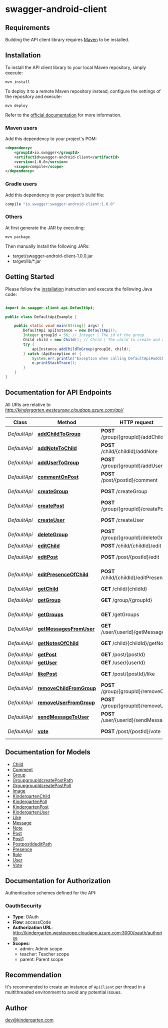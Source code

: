# swagger-android-client

## Requirements

Building the API client library requires [Maven](https://maven.apache.org/) to be installed.

## Installation

To install the API client library to your local Maven repository, simply execute:

```shell
mvn install
```

To deploy it to a remote Maven repository instead, configure the settings of the repository and execute:

```shell
mvn deploy
```

Refer to the [official documentation](https://maven.apache.org/plugins/maven-deploy-plugin/usage.html) for more information.

### Maven users

Add this dependency to your project's POM:

```xml
<dependency>
    <groupId>io.swagger</groupId>
    <artifactId>swagger-android-client</artifactId>
    <version>1.0.0</version>
    <scope>compile</scope>
</dependency>
```

### Gradle users

Add this dependency to your project's build file:

```groovy
compile "io.swagger:swagger-android-client:1.0.0"
```

### Others

At first generate the JAR by executing:

    mvn package

Then manually install the following JARs:

* target/swagger-android-client-1.0.0.jar
* target/lib/*.jar

## Getting Started

Please follow the [installation](#installation) instruction and execute the following Java code:

```java

import io.swagger.client.api.DefaultApi;

public class DefaultApiExample {

    public static void main(String[] args) {
        DefaultApi apiInstance = new DefaultApi();
        Integer groupId = 56; // Integer | The id of the group
        Child child = new Child(); // Child | The child to create and add
        try {
            apiInstance.addChildToGroup(groupId, child);
        } catch (ApiException e) {
            System.err.println("Exception when calling DefaultApi#addChildToGroup");
            e.printStackTrace();
        }
    }
}

```

## Documentation for API Endpoints

All URIs are relative to *http://kindergarten.westeurope.cloudapp.azure.com/api/*

Class | Method | HTTP request | Description
------------ | ------------- | ------------- | -------------
*DefaultApi* | [**addChildToGroup**](docs/DefaultApi.md#addChildToGroup) | **POST** /group/{groupId}/addChild | adds a child
*DefaultApi* | [**addNoteToChild**](docs/DefaultApi.md#addNoteToChild) | **POST** /child/{childId}/addNote | adds a note
*DefaultApi* | [**addUserToGroup**](docs/DefaultApi.md#addUserToGroup) | **POST** /group/{groupId}/addUser | adds a user
*DefaultApi* | [**commentOnPost**](docs/DefaultApi.md#commentOnPost) | **POST** /post/{postId}/comment | makes a comment
*DefaultApi* | [**createGroup**](docs/DefaultApi.md#createGroup) | **POST** /createGroup | create a group
*DefaultApi* | [**createPost**](docs/DefaultApi.md#createPost) | **POST** /group/{groupId}/createPost | create a post
*DefaultApi* | [**createUser**](docs/DefaultApi.md#createUser) | **POST** /createUser | create a user
*DefaultApi* | [**deleteGroup**](docs/DefaultApi.md#deleteGroup) | **POST** /group/{groupId}/deleteGroup | deletes the group
*DefaultApi* | [**editChild**](docs/DefaultApi.md#editChild) | **POST** /child/{childId}/edit | edit a child
*DefaultApi* | [**editPost**](docs/DefaultApi.md#editPost) | **POST** /post/{postId}/edit | edits the post
*DefaultApi* | [**editPresenceOfChild**](docs/DefaultApi.md#editPresenceOfChild) | **POST** /child/{childId}/editPresence | edit a child&#39;s presence
*DefaultApi* | [**getChild**](docs/DefaultApi.md#getChild) | **GET** /child/{childId} | Gets a child
*DefaultApi* | [**getGroup**](docs/DefaultApi.md#getGroup) | **GET** /group/{groupId} | Gets a group
*DefaultApi* | [**getGroups**](docs/DefaultApi.md#getGroups) | **GET** /getGroups | gets the groups
*DefaultApi* | [**getMessagesFromUser**](docs/DefaultApi.md#getMessagesFromUser) | **GET** /user/{userId}/getMessages | get messages
*DefaultApi* | [**getNotesOfChild**](docs/DefaultApi.md#getNotesOfChild) | **GET** /child/{childId}/getNotes | get all notes
*DefaultApi* | [**getPost**](docs/DefaultApi.md#getPost) | **GET** /post/{postId} | Gets a post
*DefaultApi* | [**getUser**](docs/DefaultApi.md#getUser) | **GET** /user/{userId} | Gets a user
*DefaultApi* | [**likePost**](docs/DefaultApi.md#likePost) | **GET** /post/{postId}/like | makes a like
*DefaultApi* | [**removeChildFromGroup**](docs/DefaultApi.md#removeChildFromGroup) | **POST** /group/{groupId}/removeChild | removes a child
*DefaultApi* | [**removeUserFromGroup**](docs/DefaultApi.md#removeUserFromGroup) | **POST** /group/{groupId}/removeUser | removes a user
*DefaultApi* | [**sendMessageToUser**](docs/DefaultApi.md#sendMessageToUser) | **POST** /user/{userId}/sendMessage | send a message
*DefaultApi* | [**vote**](docs/DefaultApi.md#vote) | **POST** /post/{postId}/vote | makes a vote


## Documentation for Models

 - [Child](docs/Child.md)
 - [Comment](docs/Comment.md)
 - [Group](docs/Group.md)
 - [GroupgroupIdcreatePostPath](docs/GroupgroupIdcreatePostPath.md)
 - [GroupgroupIdcreatePostPoll](docs/GroupgroupIdcreatePostPoll.md)
 - [Image](docs/Image.md)
 - [KindergartenChild](docs/KindergartenChild.md)
 - [KindergartenPoll](docs/KindergartenPoll.md)
 - [KindergartenPost](docs/KindergartenPost.md)
 - [KindergartenUser](docs/KindergartenUser.md)
 - [Like](docs/Like.md)
 - [Message](docs/Message.md)
 - [Note](docs/Note.md)
 - [Post](docs/Post.md)
 - [Post1](docs/Post1.md)
 - [PostpostIdeditPath](docs/PostpostIdeditPath.md)
 - [Presence](docs/Presence.md)
 - [Role](docs/Role.md)
 - [User](docs/User.md)
 - [Vote](docs/Vote.md)


## Documentation for Authorization

Authentication schemes defined for the API:
### OauthSecurity

- **Type**: OAuth
- **Flow**: accessCode
- **Authorization URL**: http://kindergarten.westeurope.cloudapp.azure.com:3000/oauth/authorise
- **Scopes**: 
  - admin: Admin scope
  - teacher: Teacher scope
  - parent: Parent scope


## Recommendation

It's recommended to create an instance of `ApiClient` per thread in a multithreaded environment to avoid any potential issues.

## Author

dev@kindergarten.com

